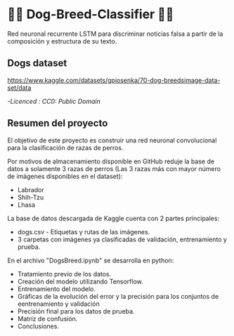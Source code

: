 # 🦴🦴 Dog-Breed-Classifier 🦴🦴
Red neuronal recurrente LSTM para discriminar noticias falsa a partir de la composición y estructura de su texto.

## Dogs dataset 
https://www.kaggle.com/datasets/gpiosenka/70-dog-breedsimage-data-set/data

*-Licenced : CC0: Public Domain*

## Resumen del proyecto
El objetivo de este proyecto es construir una red neuronal convolucional para la clasificación de razas de perros.

Por motivos de almacenamiento disponible en GitHub reduje la base de datos a solamente 3 razas de perros 
(Las 3 razas más con mayor número de imágenes disponibles en el dataset):
- Labrador
- Shih-Tzu
- Lhasa


La base de datos descargada de Kaggle cuenta con 2 partes principales:
- dogs.csv - Etiquetas y rutas de las imágenes.
- 3 carpetas con imágenes ya clasificadas de validación, entrenamiento y prueba.

En el archivo "DogsBreed.ipynb" se desarrolla en python:
- Tratamiento previo de los datos.
- Creación del modelo utilizando Tensorflow.
- Entrenamiento del modelo.
- Gráficas de la evolución del error y la precisión para los conjuntos de eentrenamiento y validación
- Precisión final para los datos de prueba.
- Matríz de confusión.
- Conclusiones.

